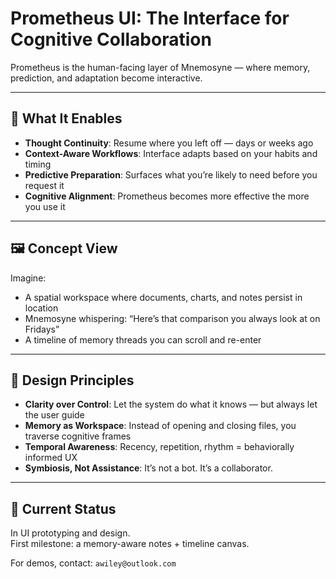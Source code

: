 # Prometheus UI: The Interface for Cognitive Collaboration

Prometheus is the human-facing layer of Mnemosyne — where memory, prediction, and adaptation become interactive.

---

## 🔮 What It Enables

- **Thought Continuity**: Resume where you left off — days or weeks ago
- **Context-Aware Workflows**: Interface adapts based on your habits and timing
- **Predictive Preparation**: Surfaces what you’re likely to need before you request it
- **Cognitive Alignment**: Prometheus becomes more effective the more you use it

---

## 🖼 Concept View

Imagine:
- A spatial workspace where documents, charts, and notes persist in location
- Mnemosyne whispering: “Here’s that comparison you always look at on Fridays”
- A timeline of memory threads you can scroll and re-enter

---

## 🎨 Design Principles

- **Clarity over Control**: Let the system do what it knows — but always let the user guide
- **Memory as Workspace**: Instead of opening and closing files, you traverse cognitive frames
- **Temporal Awareness**: Recency, repetition, rhythm = behaviorally informed UX
- **Symbiosis, Not Assistance**: It’s not a bot. It’s a collaborator.

---

## 🧭 Current Status

In UI prototyping and design.  
First milestone: a memory-aware notes + timeline canvas.

For demos, contact: `awiley@outlook.com`
